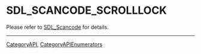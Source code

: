 # SDL_SCANCODE_SCROLLLOCK

Please refer to [SDL_Scancode](SDL_Scancode) for details.

----
[CategoryAPI](CategoryAPI), [CategoryAPIEnumerators](CategoryAPIEnumerators)

